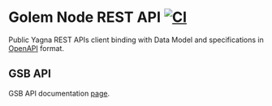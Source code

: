 # Golem Node REST API [![CI](https://github.com/golemfactory/ya-client/actions/workflows/rust.yml/badge.svg)](https://github.com/golemfactory/ya-client/actions/workflows/rust.yml)

Public Yagna REST APIs client binding with Data Model and specifications in
[OpenAPI](http://spec.openapis.org/) format.

## GSB API

GSB API documentation [page](docs/gsb_api.md).
